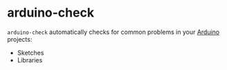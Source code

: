 # arduino-check

`arduino-check` automatically checks for common problems in your [Arduino](https://www.arduino.cc/) projects:

- Sketches
- Libraries
